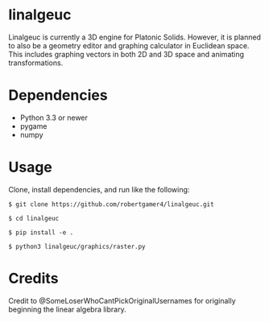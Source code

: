 # linalgeuc

Linalgeuc is currently a 3D engine for Platonic Solids.
However, it is planned to also be a geometry editor and graphing calculator in Euclidean space.
This includes graphing vectors in both 2D and 3D space and animating transformations.

# Dependencies

- Python 3.3 or newer
- pygame
- numpy

# Usage

Clone, install dependencies, and run like the following:

``$ git clone https://github.com/robertgamer4/linalgeuc.git``

``$ cd linalgeuc``

``$ pip install -e .``

``$ python3 linalgeuc/graphics/raster.py``

# Credits

Credit to @SomeLoserWhoCantPickOriginalUsernames for originally beginning the linear algebra library.
